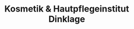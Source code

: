 ---
title: "Kosmetik & Hautpflegeinstitut Dinklage"
url: /dinklage/kosmetik-und-hautpflegeinstitut-dinklage/
shop: Kosmetik
---